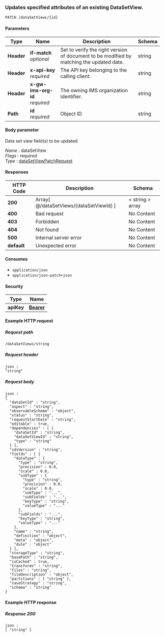 
<a name="patch_data_set_view_by_id"></a>
### Updates specified attributes of an existing DataSetView.
```
PATCH /dataSetViews/{id}
```


#### Parameters

|Type|Name|Description|Schema|
|---|---|---|---|
|**Header**|**if-match**  <br>*optional*|Set to verify the right version of document to be modified by matching the updated date.|string|
|**Header**|**x-api-key**  <br>*required*|The API key belonging to the calling client.|string|
|**Header**|**x-gw-ims-org-id**  <br>*required*|The owning IMS organization identifier.|string|
|**Path**|**id**  <br>*required*|Object ID|string|


#### Body parameter
Data set view field(s) to be updated.

*Name* : dataSetView  
*Flags* : required  
*Type* : [dataSetViewPatchRequest](../definitions/dataSetViewPatchRequest.md#datasetviewpatchrequest)


#### Responses

|HTTP Code|Description|Schema|
|---|---|---|
|**200**|Array[ @/dataSetViews/{dataSetViewId} ]|< string > array|
|**400**|Bad request|No Content|
|**403**|Forbidden|No Content|
|**404**|Not found|No Content|
|**500**|Internal server error|No Content|
|**default**|Unexpected error|No Content|


#### Consumes

* `application/json`
* `application/json-patch+json`


#### Security

|Type|Name|
|---|---|
|**apiKey**|**[Bearer](security.md#bearer)**|


#### Example HTTP request

##### Request path
```
/dataSetViews/string
```


##### Request header
```
json :
"string"
```


##### Request body
```
json :
{
  "dataSetId" : "string",
  "aspect" : "string",
  "observableSchema" : "object",
  "status" : "string",
  "requestStartDate" : "string",
  "editable" : true,
  "dependencies" : [ {
    "dataSetId" : "string",
    "dataSetViewId" : "string",
    "type" : "string"
  } ],
  "sdsVersion" : "string",
  "fields" : [ {
    "dataType" : {
      "type" : "string",
      "precision" : 0.0,
      "scale" : 0.0,
      "subType" : {
        "type" : "string",
        "precision" : 0.0,
        "scale" : 0.0,
        "subType" : "...",
        "subFields" : "...",
        "keyType" : "string",
        "valueType" : "..."
      },
      "subFields" : "...",
      "keyType" : "string",
      "valueType" : "..."
    },
    "name" : "string",
    "definition" : "object",
    "meta" : "object",
    "dule" : "object"
  } ],
  "storageType" : "string",
  "basePath" : "string",
  "isCached" : true,
  "transforms" : "string",
  "files" : "string",
  "fileDescription" : "object",
  "partitions" : [ "string" ],
  "saveStrategy" : "string",
  "schema" : "string"
}
```


#### Example HTTP response

##### Response 200
```
json :
[ "string" ]
```



